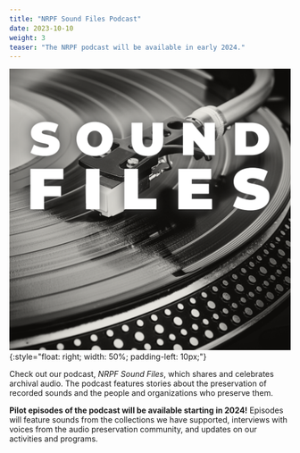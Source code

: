 ```yaml
---
title: "NRPF Sound Files Podcast"
date: 2023-10-10
weight: 3
teaser: "The NRPF podcast will be available in early 2024."
---
```


![NRPF Sound Files podcast cover image with the text Sound Files superimposed over the image of a record player](/images/podcast/sound-files-lparm-cover.png){:style="float: right; width: 50%; padding-left: 10px;"}

Check out our podcast, _NRPF Sound Files_, which shares and celebrates archival audio.
The podcast features stories about the preservation of recorded sounds
and the people and organizations who preserve them.

**Pilot episodes of the podcast will be available starting in
2024!** Episodes will feature sounds from the collections
we have supported, interviews with voices from the
audio preservation community, and updates on our activities and programs.
